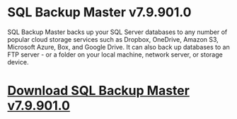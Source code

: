# SQL Backup Master v7.9.901.0

SQL Backup Master backs up your SQL Server databases to any number of popular cloud storage services such as Dropbox, OneDrive, Amazon S3, Microsoft Azure, Box, and Google Drive. It can also back up databases to an FTP server - or a folder on your local machine, network server, or storage device.

# [Download SQL Backup Master v7.9.901.0](https://developer.team/database-development/35367-sql-backup-master-v799010.html)
